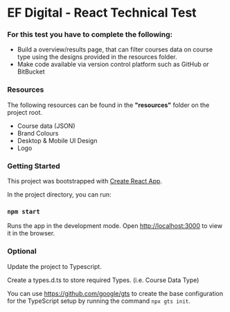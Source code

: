 # EF Digital - React Technical Test

### For this test you have to complete the following:

- Build a overview/results page, that can filter courses data on course type using the designs provided in the resources folder.
- Make code available via version control platform such as GitHub or BitBucket

### Resources

The following resources can be found in the **"resources"** folder on the project root.

- Course data (JSON)
- Brand Colours
- Desktop & Mobile UI Design
- Logo

### Getting Started

This project was bootstrapped with [Create React App](https://github.com/facebook/create-react-app).

In the project directory, you can run:

### `npm start`

Runs the app in the development mode.
Open [http://localhost:3000](http://localhost:3000) to view it in the browser.

### Optional

Update the project to Typescript.

Create a types.d.ts to store required Types. (i.e. Course Data Type)

You can use https://github.com/google/gts to create the base configuration for the TypeScript setup by running the command `npx gts init`.
